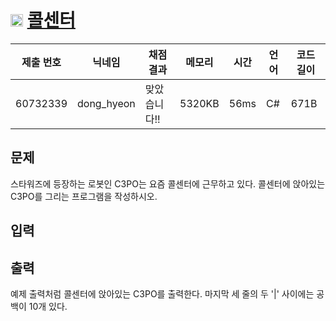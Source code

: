 # <img width="20px"  src="https://d2gd6pc034wcta.cloudfront.net/tier/1.svg" class="solvedac-tier"> [콜센터](https://www.acmicpc.net/problem/5339) 

| 제출 번호 | 닉네임 | 채점 결과 | 메모리 | 시간 | 언어 | 코드 길이 |
|---|---|---|---|---|---|---|
|60732339|dong_hyeon|맞았습니다!! |5320KB|56ms|C#|671B|

## 문제
<p>스타워즈에 등장하는 로봇인 C3PO는 요즘 콜센터에 근무하고 있다. 콜센터에 앉아있는 C3PO를 그리는 프로그램을 작성하시오.</p>

## 입력


## 출력
<p>예제 출력처럼 콜센터에 앉아있는 C3PO를 출력한다. 마지막 세 줄의 두 '|' 사이에는 공백이 10개 있다.</p>


